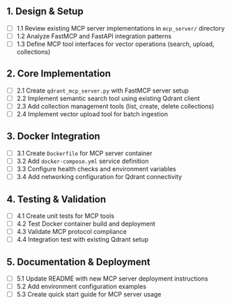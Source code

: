 ## 1. Design & Setup
- [ ] 1.1 Review existing MCP server implementations in `mcp_server/` directory
- [ ] 1.2 Analyze FastMCP and FastAPI integration patterns
- [ ] 1.3 Define MCP tool interfaces for vector operations (search, upload, collections)

## 2. Core Implementation
- [ ] 2.1 Create `qdrant_mcp_server.py` with FastMCP server setup
- [ ] 2.2 Implement semantic search tool using existing Qdrant client
- [ ] 2.3 Add collection management tools (list, create, delete collections)
- [ ] 2.4 Implement vector upload tool for batch ingestion

## 3. Docker Integration
- [ ] 3.1 Create `Dockerfile` for MCP server container
- [ ] 3.2 Add `docker-compose.yml` service definition
- [ ] 3.3 Configure health checks and environment variables
- [ ] 3.4 Add networking configuration for Qdrant connectivity

## 4. Testing & Validation
- [ ] 4.1 Create unit tests for MCP tools
- [ ] 4.2 Test Docker container build and deployment
- [ ] 4.3 Validate MCP protocol compliance
- [ ] 4.4 Integration test with existing Qdrant setup

## 5. Documentation & Deployment
- [ ] 5.1 Update README with new MCP server deployment instructions
- [ ] 5.2 Add environment configuration examples
- [ ] 5.3 Create quick start guide for MCP server usage